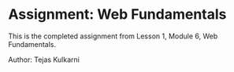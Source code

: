 # Assignment: Web Fundamentals
This is the completed assignment from Lesson 1, Module 6, Web Fundamentals.

Author: Tejas Kulkarni